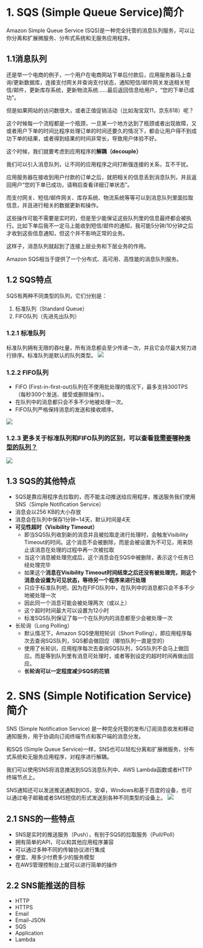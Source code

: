 # 1. SQS (Simple Queue Service)简介
Amazon Simple Queue Service (SQS)是一种完全托管的消息队列服务，可以让你分离和扩展微服务、分布式系统和无服务应用程序。

## 1.1消息队列
还是举一个电商的例子，一个用户在电商网站下单后付款后，应用服务器马上查询/更新数据库，连接支付网关并查询支付状态，通知短信/邮件网关发送相关短信/邮件，更新库存系统，更新物流系统……最后返回信息给用户，“您的下单已成功”。

但是如果网站的访问数很大，或者正值促销活动（比如淘宝双11，京东618）呢？

这个时候每一个流程都是一个瓶颈，一旦某一个地方达到了瓶颈或者出现故障，又或者用户下单的时间比程序处理订单的时间还要久的情况下，都会让用户得不到成功下单的结果，或者得到结果的时间非常长，导致用户体验不好。

这个时候，我们就要考虑到应用程序的**解耦（decouple）**

我们可以引入消息队列，让不同的应用程序之间打断强连接的关系，互不干扰。

应用服务器在接收到用户付款的订单之后，就把相关的信息丢到消息队列，并且返回用户“您的下单已成功，请稍后查看详细订单状态”。

而支付网关、短信/邮件网关、库存系统、物流系统等等可以到消息队列里面拉取信息，并且进行相关的数据更新和操作。

这些操作可能不需要是实时的，但是至少能保证这些队列里的信息最终都会被执行。比如下单后我不一定马上能收到短信/邮件的通知，我可能5分钟/10分钟之后才收到这些信息通知，但这个并不影响正常的业务。

这样子，消息队列就起到了连接上层业务和下层业务的作用。

Amazon SQS相当于提供了一个分布式、高可用、高性能的消息队列服务。

## 1.2 SQS特点
SQS有两种不同类型的队列，它们分别是：

1. 标准队列（Standard Queue）
2. FIFO队列（先进先出队列）
### 1.2.1 标准队列
标准队列拥有无限的吞吐量，所有消息都会至少传递一次，并且它会尽最大努力进行排序。标准队列是默认的队列类型。
![](https://cdnstatic.iteablue.com/iteablue-production-data/wp-content/uploads/2018/08/sqs-what-is-sqs-standard-queue-diagram.png)


### 1.2.2 FIFO队列
- FIFO (First-in-first-out)队列在不使用批处理的情况下，最多支持300TPS（每秒300个发送、接受或删除操作）。
- 在队列中的消息都只会不多不少地被处理一次。
- FIFO队列严格保持消息的发送和接收顺序。

![](https://cdnstatic.iteablue.com/iteablue-production-data/wp-content/uploads/2018/08/sqs-what-is-sqs-fifo-queue-diagram.png)

### 1.2.3 更多关于标准队列和FIFO队列的区别，可以查看[我需要哪种类型的队列？](https://docs.aws.amazon.com/zh_cn/AWSSimpleQueueService/latest/SQSDeveloperGuide/welcome.html#sqs-queue-types)
![](https://i.loli.net/2019/06/19/5d09913ad4b2766995.png)

## 1.3 SQS的其他特点
- SQS是靠应用程序去拉取的，而不能主动推送给应用程序，推送服务我们使用SNS（Simple Notification Service）
- 消息会以256 KB的大小存放
- 消息会在队列中保存1分钟~14天，默认时间是4天
- **可见性超时（Visibility Timeout）**
  - 即当SQS队列收到新的消息并且被拉取走进行处理时，会触发Visibility Timeout的时间。这个消息不会被删除，而是会被设置为不可见，用来防止该消息在处理的过程中再一次被拉取
  - 当这个消息被处理完成后，这个消息会在SQS中被删除，表示这个任务已经处理完毕
  - 如果这个**消息在Visibility Timeout时间结束之后还没有被处理完，则这个消息会设置为可见状态，等待另一个程序来进行处理**
  - 只应于标准队列吧，因为在FIFO队列中，在队列中的消息都只会不多不少地被处理一次
  - 因此同一个消息可能会被处理两次（或以上）
  - 这个超时时间最大可以设置为12小时
  - 标准SQS队列保证了每一个在队列内的消息都至少会被处理一次
- 长轮询（Long Polling）
  - 默认情况下，Amazon SQS使用短轮训（Short Polling），即应用程序每次去查询SQS队列，SQS都会做回应（哪怕队列一直是空的）
  - 使用了长轮训，应用程序每次去查询SQS队列，SQS队列不会马上做回应。而是等到队列里有消息可处理时，或者等到设定的超时时间再做出回应。
  - **长轮询可以一定程度减少SQS的花销**


# 2. SNS (Simple Notification Service)简介
SNS (Simple Notification Service) 是一种完全托管的发布/订阅消息收发和移动通知服务，用于协调向订阅终端节点和客户端的消息分发。

和SQS (Simple Queue Service)一样，SNS也可以轻松分离和扩展微服务，分布式系统和无服务应用程序，对程序进行解耦。

我们可以使用SNS将消息推送到SQS消息队列中、AWS Lambda函数或者HTTP终端节点上。

SNS通知还可以发送推送通知到IOS，安卓，Windows和基于百度的设备，也可以通过电子邮箱或者SMS短信的形式发送到各种不同类型的设备上。
![](https://cdnstatic.iteablue.com/iteablue-production-data/wp-content/uploads/2018/08/sns-how-works.png)

## 2.1 SNS的一些特点
- SNS是实时的推送服务（Push），有别于SQS的拉取服务（Pull/Poll）
- 拥有简单的API，可以和其他应用程序兼容
- 可以通过多种不同的传输协议进行集成
- 便宜、用多少付费多少的服务模型
- 在AWS管理控制台上就可以进行简单的操作
## 2.2 SNS能推送的目标
- HTTP
- HTTPS
- Email
- Email-JSON
- SQS
- Application
- Lambda



